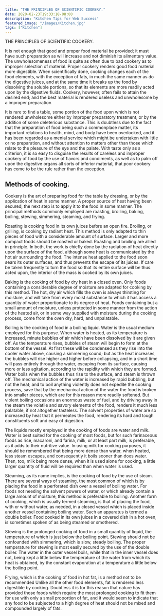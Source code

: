 ```yaml
---
title: "THE PRINCIPLES OF SCIENTIFIC COOKERY."
date: 2020-02-23T19:33:18-08:00
description: "Kitchen Tips for Web Success"
featured_image: "/images/Kitchen.jpg"
tags: ["Kitchen"]
---
```


THE PRINCIPLES OF SCIENTIFIC COOKERY. 

It is not enough that good and proper food material be provided; it must have such preparation as will increase and not diminish its alimentary value. The unwholesomeness of food is quite as often due to bad cookery as to improper selection of material. Proper cookery renders good food material more digestible. When scientifically done, cooking changes each of the food elements, with the exception of fats, in much the same manner as do the digestive juices, and at the same time it breaks up the food by dissolving the soluble portions, so that its elements are more readily acted upon by the digestive fluids. Cookery, however, often fails to attain the desired end; and the best material is rendered useless and unwholesome by a improper preparation. 

It is rare to find a table, some portion of the food upon which is not rendered unwholesome either by improper preparatory treatment, or by the addition of some deleterious substance. This is doubtless due to the fact that the preparation of food being such a commonplace matter, its important relations to health, mind, and body have been overlooked, and it has been regarded as a menial service which might be undertaken with little or no preparation, and without attention to matters other than those which relate to the pleasure of the eye and the palate. With taste only as a criterion, it is so easy to disguise the results of careless and improper cookery of food by the use of flavors and condiments, as well as to palm off upon the digestive organs all sorts of inferior material, that poor cookery has come to be the rule rather than the exception. 

Methods of cooking.
------------------- 

Cookery is the art of preparing food for the table by dressing, or by the application of heat in some manner. A proper source of heat having been secured, the next step is to apply it to the food in some manner. The principal methods commonly employed are roasting, broiling, baking, boiling, stewing, simmering, steaming, and frying. 

Roasting is cooking food in its own juices before an open fire.  Broiling, or grilling, is cooking by radiant heat. This method is only adapted to thin pieces of food with a considerable amount of surface. Larger and more compact foods should be roasted or baked. Roasting and broiling are allied in principle. In both, the work is chiefly done by the radiation of heat directly upon the surface of the food, although some heat is communicated by the hot air surrounding the food. The intense heat applied to the food soon sears its outer surfaces, and thus prevents the escape of its juices. If care be taken frequently to turn the food so that its entire surface will be thus acted upon, the interior of the mass is cooked by its own juices. 

Baking is the cooking of food by dry heat in a closed oven. Only foods containing a considerable degree of moisture are adapted for cooking by this method. The hot, dry air which fills the oven is always thirsting for moisture, and will take from every moist substance to which it has access a quantity of water proportionate to its degree of heat. Foods containing but a small amount of moisture, unless protected in some manner from the action of the heated air, or in some way supplied with moisture during the cooking process, come from the oven dry, hard, and unpalatable. 

Boiling is the cooking of food in a boiling liquid. Water is the usual medium employed for this purpose. When water is heated, as its temperature is increased, minute bubbles of air which have been dissolved by it are given off. As the temperature rises, bubbles of steam will begin to form at the bottom of the vessel. At first these will be condensed as they rise into the cooler water above, causing a simmering sound; but as the heat increases, the bubbles will rise higher and higher before collapsing, and in a short time will pass entirely through the water, escaping from its surface, causing more or less agitation, according to the rapidity with which they are formed. Water boils when the bubbles thus rise to the surface, and steam is thrown off. The mechanical action of the water is increased by rapid bubbling, but not the heat; and to boil anything violently does not expedite the cooking process, save that by the mechanical action of the water the food is broken into smaller pieces, which are for this reason more readily softened. But violent boiling occasions an enormous waste of fuel, and by driving away in the steam the volatile and savory elements of the food, renders it much less palatable, if not altogether tasteless. The solvent properties of water are so increased by heat that it permeates the food, rendering its hard and tough constituents soft and easy of digestion. 

The liquids mostly employed in the cooking of foods are water and milk. Water is best suited for the cooking of most foods, but for such farinaceous foods as rice, macaroni, and farina, milk, or at least part milk, is preferable, as it adds to their nutritive value. In using milk for cooking purposes, it should be remembered that being more dense than water, when heated, less steam escapes, and consequently it boils sooner than does water. Then, too, milk being more dense, when it is used alone for cooking, a little larger quantity of fluid will be required than when water is used. 

Steaming, as its name implies, is the cooking of food by the use of steam. There are several ways of steaming, the most common of which is by placing the food in a perforated dish over a vessel of boiling water. For foods not needing the solvent powers of water, or which already contain a large amount of moisture, this method is preferable to boiling. Another form of cooking, which is usually termed steaming, is that of placing the food, with or without water, as needed, in a closed vessel which is placed inside another vessel containing boiling water. Such an apparatus is termed a double boiler. Food cooked in its own juices in a covered dish in a hot oven, is sometimes spoken of as being steamed or smothered. 

Stewing is the prolonged cooking of food in a small quantity of liquid, the temperature of which is just below the boiling point. Stewing should not be confounded with simmering, which is slow, steady boiling. The proper temperature for stewing is most easily secured by the use of the double boiler. The water in the outer vessel boils, while that in the inner vessel does not, being kept a little below the temperature of the water from which its heat is obtained, by the constant evaporation at a temperature a little below the boiling point. 

Frying, which is the cooking of food in hot fat, is a method not to be recommended Unlike all the other food elements, fat is rendered less digestible by cooking. Doubtless it is for this reason that nature has provided those foods which require the most prolonged cooking to fit them for use with only a small proportion of fat, and it would seem to indicate that any food to be subjected to a high degree of heat should not be mixed and compounded largely of fats.

